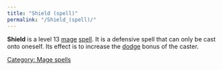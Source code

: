 ```yaml
---
title: "Shield (spell)"
permalink: "/Shield_(spell)/"
---
```


**Shield** is a level 13 [mage](mage "wikilink")
[spell](spell "wikilink"). It is a defensive spell that can only be cast
onto oneself. Its effect is to increase the [dodge](dodge "wikilink")
bonus of the caster.

[Category: Mage spells](Category:_Mage_spells "wikilink")